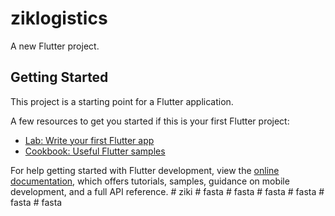 # ziklogistics

A new Flutter project.

## Getting Started

This project is a starting point for a Flutter application.

A few resources to get you started if this is your first Flutter project:

- [Lab: Write your first Flutter app](https://docs.flutter.dev/get-started/codelab)
- [Cookbook: Useful Flutter samples](https://docs.flutter.dev/cookbook)

For help getting started with Flutter development, view the
[online documentation](https://docs.flutter.dev/), which offers tutorials,
samples, guidance on mobile development, and a full API reference.
#   z i k i  
 #   f a s t a  
 #   f a s t a  
 #   f a s t a  
 #   f a s t a  
 #   f a s t a  
 #   f a s t a  
 